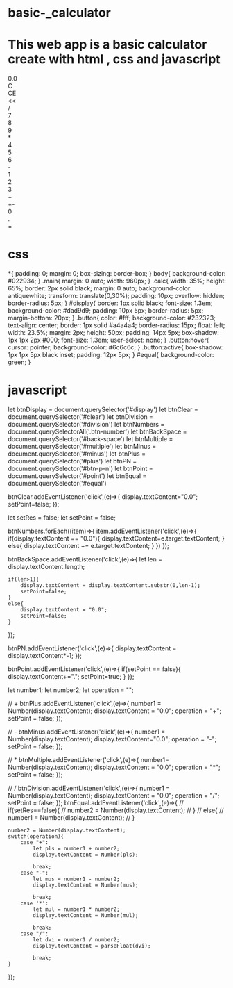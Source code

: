 # basic-_calculator
# This web app is a basic calculator create with html , css and javascript


<!DOCTYPE html>
<html lang="en" dir="ltr">
    <head>
        <meta charset="UTF-8">
        <meta http-equiv="X-UA-Compatible" content="IE=edge">
        <meta name="viewport" content="width=device-width, initial-scale=1.0">
        <title>Calculator</title>
        <link rel="stylesheet" href="css/style.css" type="text/css">
    </head>
    <body>
        <div class="main">
            <div class="calc">
                <div id="display"> 0.0 </div>
                    <div id="clear" class="button">C</div>
                    <div id="clear-last-action"  class="button">CE</div>
                    <div id="back-space" class="button"><<</div>
                    <div id="division" class="button">/</div>
                    <div  class="button  btn-number">7</div>
                    <div  class="button  btn-number">8</div>
                    <div  class="button  btn-number">9</div>
                    <div id="multiple" class="button">*</div>
                    <div  class="button  btn-number">4</div>
                    <div  class="button  btn-number">5</div>
                    <div  class="button  btn-number">6</div>
                    <div id="minus" class="button">-</div>
                    <div  class="button  btn-number">1</div>
                    <div  class="button  btn-number">2</div>
                    <div  class="button  btn-number">3</div>
                    <div id="plus" class="button">+</div>
                    <div id="btn-p-n" class="button">+-</div>
                    <div  class="button  btn-number">0</div>
                    <div id="point" class="button">.</div>
                    <div id="equal" class="button" >=</div>
            </div>
        </div>
        <script src="js/main.js"></script>
    </body>
</html>





# css

*{
    padding: 0;
    margin: 0;
    box-sizing: border-box;
}
body{
    background-color: #022934;
}
.main{
    margin: 0 auto;
    width: 960px;
}
.calc{
    width: 35%;
    height: 65%;
    border: 2px solid black;
    margin: 0 auto;
    background-color: antiquewhite;
    transform: translate(0,30%);
    padding: 10px;
    overflow: hidden;
    border-radius: 5px;
}
#display{
    border: 1px solid black;
    font-size: 1.3em;
    background-color: #dad9d9;
    padding: 10px 5px;
    border-radius: 5px;
    margin-bottom: 20px;
}
.button{
    color: #fff;
    background-color: #232323;
    text-align: center;
    border: 1px solid #a4a4a4;
    border-radius: 15px;
    float: left;
    width: 23.5%;
    margin: 2px;
    height: 50px;
    padding: 14px 5px;
    box-shadow: 1px 1px 2px #000;
    font-size: 1.3em;
    user-select: none;
}
.button:hover{
    cursor: pointer;
    background-color: #6c6c6c;
}
.button:active{
    box-shadow: 1px 1px 5px black inset;
    padding: 12px 5px;
}
#equal{
    background-color: green;
}



# javascript 

let btnDisplay = document.querySelector('#display')
let btnClear = document.querySelector('#clear')
let btnDivision = document.querySelector('#division')
let btnNumbers = document.querySelectorAll('.btn-number')
let btnBackSpace = document.querySelector('#back-space')
let btnMultiple = document.querySelector('#multiple')
let btnMinus = document.querySelector('#minus')
let btnPlus = document.querySelector('#plus')
let btnPN = document.querySelector('#btn-p-n')
let btnPoint = document.querySelector('#point')
let btnEqual = document.querySelector('#equal')

btnClear.addEventListener('click',(e)=>{
    display.textContent="0.0";
    setPoint=false;
});


let setRes = false;
let setPoint = false;

btnNumbers.forEach((item)=>{
    item.addEventListener('click',(e)=>{
        if(display.textContent == "0.0"){
            display.textContent=e.target.textContent;
        }
        else{
            display.textContent += e.target.textContent;
        }
    })
});

btnBackSpace.addEventListener('click',(e)=>{
    let len = display.textContent.length;

    if(len>1){
        display.textContent = display.textContent.substr(0,len-1);
        setPoint=false;
    }
    else{
        display.textContent = "0.0";
        setPoint=false;
    }
});

btnPN.addEventListener('click',(e)=>{
    display.textContent = display.textContent*-1;
});

btnPoint.addEventListener('click',(e)=>{
    if(setPoint == false){
        display.textContent+=".";
        setPoint=true;
    }
});

let number1;
let number2;
let operation = "";

// +
btnPlus.addEventListener('click',(e)=>{
    number1 = Number(display.textContent);
    display.textContent = "0.0";
    operation = "+";
    setPoint = false;
});

// -
btnMinus.addEventListener('click',(e)=>{
    number1 = Number(display.textContent);
    display.textContent="0.0";
    operation = "-";
    setPoint = false;
});

// *
btnMultiple.addEventListener('click',(e)=>{
    number1= Number(display.textContent);
    display.textContent = "0.0";
    operation = "*";
    setPoint = false;
});

// /
btnDivision.addEventListener('click',(e)=>{
    number1 = Number(display.textContent);
    display.textContent = "0.0";
    operation = "/";
    setPoint = false;
});
btnEqual.addEventListener('click',(e)=>{
    // if(setRes==false){
    //     number2 = Number(display.textContent);
    // }
    // else{
    //     number1 = Number(display.textContent);
    // }

    number2 = Number(display.textContent);
    switch(operation){
        case "+":
            let pls = number1 + number2;
            display.textContent = Number(pls);

            break;
        case "-":
            let mus = number1 - number2;
            display.textContent = Number(mus);

            break;
        case '*':
            let mul = number1 * number2;
            display.textContent = Number(mul);

            break;
        case "/":
            let dvi = number1 / number2;
            display.textContent = parseFloat(dvi);

            break;
    }
});

